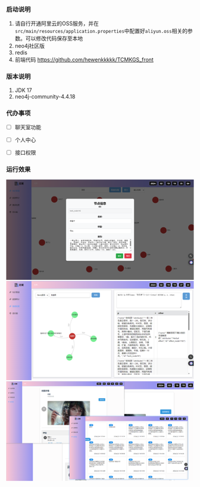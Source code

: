 

### 启动说明
1. 请自行开通阿里云的OSS服务，并在`src/main/resources/application.properties`中配置好`aliyun.oss`相关的参数。可以修改代码保存至本地
2. neo4j社区版
3. redis
4. 前端代码 https://github.com/hewenkkkkk/TCMKGS_front

### 版本说明
1. JDK 17
2. neo4j-community-4.4.18

### 代办事项

- [ ] 聊天室功能
- [ ] 个人中心
- [ ] 接口权限


### 运行效果
![Alternative text](data/readmepic/img.png)
![Alternative text](data/readmepic/img_1.png)
![Alternative text](data/readmepic/img_2.png)